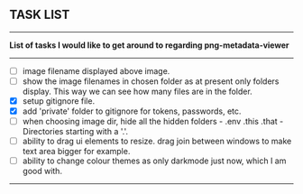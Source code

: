 ## TASK LIST
---
**List of tasks I would like to get around to regarding png-metadata-viewer**

---
+ [ ] image filename displayed above image.
+ [ ] show the image filenames in chosen folder as at present only folders display. This way we can see how many files are in the folder.
+ [x] setup gitignore file.
+ [x] add 'private' folder to gitignore for tokens, passwords, etc.
+ [ ] when choosing image dir, hide all the hidden folders - .env .this .that - Directories starting with a '.'.
+ [ ] ability to drag ui elements to resize. drag join between windows to make text area bigger for example.
+ [ ] ability to change colour themes as only darkmode just now, which I am good with.

---